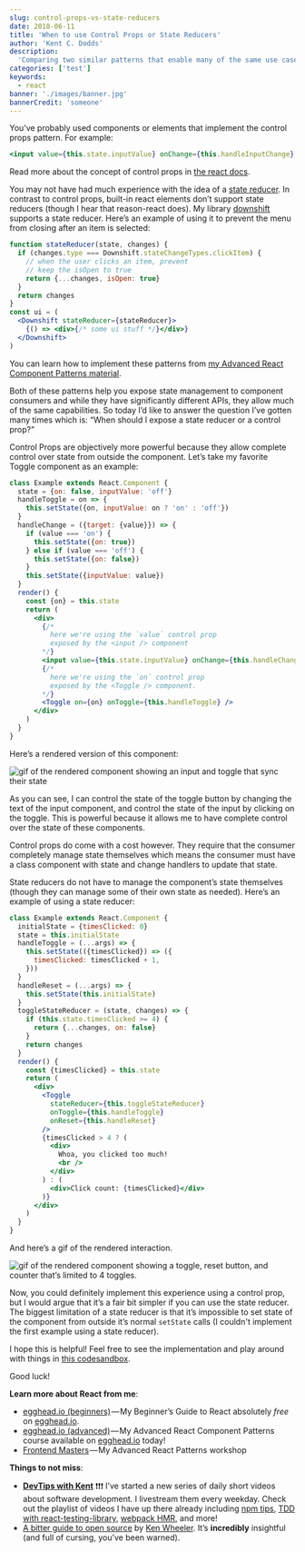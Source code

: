```yaml
---
slug: control-props-vs-state-reducers
date: 2018-06-11
title: 'When to use Control Props or State Reducers'
author: 'Kent C. Dodds'
description:
  'Comparing two similar patterns that enable many of the same use cases.'
categories: ['test']
keywords:
  - react
banner: './images/banner.jpg'
bannerCredit: 'someone'
---
```


You’ve probably used components or elements that implement the control props
pattern. For example:

```jsx
<input value={this.state.inputValue} onChange={this.handleInputChange} />
```

Read more about the concept of control props in
[the react docs](https://reactjs.org/docs/forms.html).

You may not have had much experience with the idea of a
[state reducer](/blog/the-state-reducer-pattern). In contrast to control props,
built-in react elements don’t support state reducers (though I hear that
reason-react does). My library
[downshift](https://github.com/downshift-js/downshift) supports a state reducer.
Here’s an example of using it to prevent the menu from closing after an item is
selected:

```jsx
function stateReducer(state, changes) {
  if (changes.type === Downshift.stateChangeTypes.clickItem) {
    // when the user clicks an item, prevent
    // keep the isOpen to true
    return {...changes, isOpen: true}
  }
  return changes
}
const ui = (
  <Downshift stateReducer={stateReducer}>
    {() => <div>{/* some ui stuff */}</div>}
  </Downshift>
)
```

You can learn how to implement these patterns from
[my Advanced React Component Patterns material](/workshops/#advanced-react-component-patterns).

Both of these patterns help you expose state management to component consumers
and while they have significantly different APIs, they allow much of the same
capabilities. So today I’d like to answer the question I’ve gotten many times
which is: “When should I expose a state reducer or a control prop?”

Control Props are objectively more powerful because they allow complete control
over state from outside the component. Let’s take my favorite Toggle component
as an example:

```jsx
class Example extends React.Component {
  state = {on: false, inputValue: 'off'}
  handleToggle = on => {
    this.setState({on, inputValue: on ? 'on' : 'off'})
  }
  handleChange = ({target: {value}}) => {
    if (value === 'on') {
      this.setState({on: true})
    } else if (value === 'off') {
      this.setState({on: false})
    }
    this.setState({inputValue: value})
  }
  render() {
    const {on} = this.state
    return (
      <div>
        {/*
          here we're using the `value` control prop
          exposed by the <input /> component
        */}
        <input value={this.state.inputValue} onChange={this.handleChange} />
        {/*
          here we're using the `on` control prop
          exposed by the <Toggle /> component.
        */}
        <Toggle on={on} onToggle={this.handleToggle} />
      </div>
    )
  }
}
```

Here’s a rendered version of this component:

![gif of the rendered component showing an input and toggle that sync their state](./images/toggle1.gif)

As you can see, I can control the state of the toggle button by changing the
text of the input component, and control the state of the input by clicking on
the toggle. This is powerful because it allows me to have complete control over
the state of these components.

Control props do come with a cost however. They require that the consumer
completely manage state themselves which means the consumer must have a class
component with state and change handlers to update that state.

State reducers do not have to manage the component’s state themselves (though
they can manage some of their own state as needed). Here’s an example of using a
state reducer:

```jsx
class Example extends React.Component {
  initialState = {timesClicked: 0}
  state = this.initialState
  handleToggle = (...args) => {
    this.setState(({timesClicked}) => ({
      timesClicked: timesClicked + 1,
    }))
  }
  handleReset = (...args) => {
    this.setState(this.initialState)
  }
  toggleStateReducer = (state, changes) => {
    if (this.state.timesClicked >= 4) {
      return {...changes, on: false}
    }
    return changes
  }
  render() {
    const {timesClicked} = this.state
    return (
      <div>
        <Toggle
          stateReducer={this.toggleStateReducer}
          onToggle={this.handleToggle}
          onReset={this.handleReset}
        />
        {timesClicked > 4 ? (
          <div>
            Whoa, you clicked too much!
            <br />
          </div>
        ) : (
          <div>Click count: {timesClicked}</div>
        )}
      </div>
    )
  }
}
```

And here’s a gif of the rendered interaction.

![gif of the rendered component showing a toggle, reset button, and counter that’s limited to 4 toggles.](./images/toggle2.gif)

Now, you could definitely implement this experience using a control prop, but I
would argue that it’s a fair bit simpler if you can use the state reducer. The
biggest limitation of a state reducer is that it’s impossible to set state of
the component from outside it’s normal `setState` calls (I couldn't implement
the first example using a state reducer).

I hope this is helpful! Feel free to see the implementation and play around with
things in [this codesandbox](https://codesandbox.io/s/n09418kvr0).

Good luck!

**Learn more about React from me**:

- [egghead.io (beginners)](http://kcd.im/beginner-react) — My Beginner’s Guide
  to React absolutely _free_ on [egghead.io](http://egghead.io).
- [egghead.io (advanced)](http://kcd.im/advanced-react) — My Advanced React
  Component Patterns course available on [egghead.io](http://egghead.io) today!
- [Frontend Masters](https://frontendmasters.com/workshops/advanced-react-patterns) — My
  Advanced React Patterns workshop

**Things to not miss**:

- [**DevTips with Kent**](https://youtube.com/playlist?list=PLV5CVI1eNcJgCrPH_e6d57KRUTiDZgs0u)
  ❗️❗️❗️ I’ve started a new series of daily short videos about software
  development. I livestream them every weekday. Check out the playlist of videos
  I have up there already including
  [npm tips](https://youtu.be/Dli_FisDdVU&list=PLV5CVI1eNcJgCrPH_e6d57KRUTiDZgs0u),
  [TDD with react-testing-library](https://youtu.be/kCR3JAR7CHE&list=PLV5CVI1eNcJgCrPH_e6d57KRUTiDZgs0u),
  [webpack HMR](https://youtu.be/JGXAvgVHC5A&list=PLV5CVI1eNcJgCrPH_e6d57KRUTiDZgs0u),
  and more!
- [A bitter guide to open source](https://medium.com/@ken_wheeler/a-bitter-guide-to-open-source-a8e3b6a3c1c4)
  by [Ken Wheeler](https://twitter.com/ken_wheeler). It’s **incredibly**
  insightful (and full of cursing, you’ve been warned).
